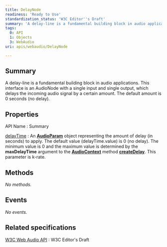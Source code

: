 ```yaml
---
title: DelayNode
readiness: 'Ready to Use'
standardization_status: 'W3C Editor''s Draft'
summary: 'A delay-line is a fundamental building block in audio applications. This interface is an AudioNode with a single input and single output, which delays the incoming audio signal by a certain amount. The default amount is 0 seconds (no delay).'
tags:
  0: API
  1: Objects
  3: WebAudio
uri: apis/webaudio/DelayNode

---
```

## Summary

A delay-line is a fundamental building block in audio applications. This interface is an AudioNode with a single input and single output, which delays the incoming audio signal by a certain amount. The default amount is 0 seconds (no delay).

## Properties

API Name
:   Summary

[delayTime](/apis/webaudio/DelayNode/delayTime)
:   An [**AudioParam**](/apis/webaudio/AudioParam) object representing the amount of delay (in seconds) to apply. The default value (delayTime.value) is 0 (no delay). The minimum value is 0 and the maximum value is determined by the **maxDelayTime** argument to the [**AudioContext**](/apis/webaudio/AudioContext) method [**createDelay**](/apis/webaudio/AudioContext/createDelay). This parameter is k-rate.

## Methods

*No methods.*

## Events

*No events.*

## Related specifications

[W3C Web Audio API](http://webaudio.github.io/web-audio-api/)
:   W3C Editor's Draft
